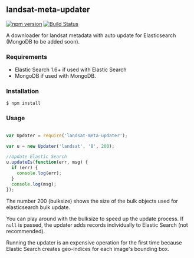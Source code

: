 ## landsat-meta-updater

[![npm version](https://badge.fury.io/js/landsat-meta-updater.svg)](http://badge.fury.io/js/landsat-meta-updater)
[![Build Status](https://travis-ci.org/developmentseed/landsat-meta-updater.svg?branch=master)](https://travis-ci.org/developmentseed/landsat-meta-updater)

A downloader for landsat metadata with auto update for Elasticsearch (MongoDB to be added soon).

### Requirements

- Elastic Search 1.6+ if used with Elastic Search
- MongoDB if used with MongoDB.

### Installation

    $ npm install

### Usage

```javascript

var Updater = require('landsat-meta-updater');

var u = new Updater('landsat', '8', 200);

//Update Elastic Search
u.updateEs(function(err, msg) {
  if (err) {
    console.log(err);
  }
  console.log(msg);
});

```

The number 200 (bulksize) shows the size of the bulk objects used for elasticsearch bulk update.

You can play around with the bulksize to speed up the update process. If `null` is passed, the updater adds records individually to Elastic Search (not recommended).

Running the updater is an expensive operation for the first time because Elastic Search creates geo-indices for each image's bounding box.
